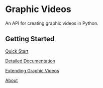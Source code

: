 # Graphic Videos

An API for creating graphic videos in Python.

## Getting Started

[Quick Start][quickstart]

[Detailed Documentation][documentation]

[Extending Graphic Videos][extending]

[About][about]


[quickstart]: https://medilocus.github.io/graphic_videos/quick-start
[documentation]: https://medilocus.github.io/graphic_videos/documentation
[extending]: https://medilocus.github.io/graphic_videos/extending
[about]: https://medilocus.github.io/graphic_videos/about
